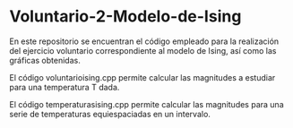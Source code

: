 # Voluntario-2-Modelo-de-Ising

En este repositorio se encuentran el código empleado para la realización del ejercicio voluntario correspondiente al modelo de Ising, así como las gráficas obtenidas.

El código voluntarioising.cpp permite calcular las magnitudes a estudiar para una temperatura T dada.

El código temperaturasising.cpp permite calcular las magnitudes para una serie de temperaturas equiespaciadas en un intervalo.

